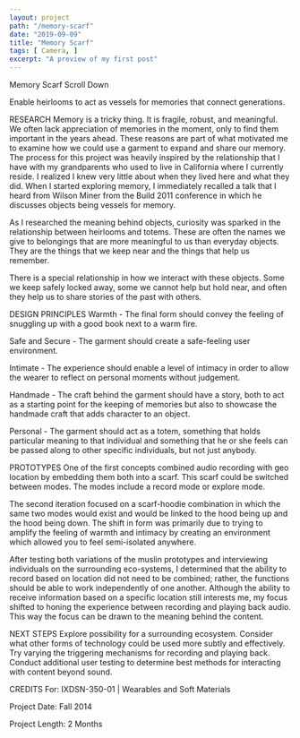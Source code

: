 ```yaml
---
layout: project
path: "/memory-scarf"
date: "2019-09-09"
title: "Memory Scarf"
tags: [ Camera, ]
excerpt: "A preview of my first post"
---
```


Memory Scarf
Scroll Down

Enable heirlooms to act as vessels for memories that connect generations.

RESEARCH
Memory is a tricky thing. It is fragile, robust, and meaningful. We often lack appreciation of memories in the moment, only to find them important in the years ahead. These reasons are part of what motivated me to examine how we could use a garment to expand and share our memory. The process for this project was heavily inspired by the relationship that I have with my grandparents who used to live in California where I currently reside. I realized I knew very little about when they lived here and what they did. When I started exploring memory, I immediately recalled a talk that I heard from Wilson Miner from the Build 2011 conference in which he discusses objects being vessels for memory.

As I researched the meaning behind objects, curiosity was sparked in the relationship between heirlooms and totems. These are often the names we give to belongings that are more meaningful to us than everyday objects. They are the things that we keep near and the things that help us remember.

There is a special relationship in how we interact with these objects. Some we keep safely locked away, some we cannot help but hold near, and often they help us to share stories of the past with others.


DESIGN PRINCIPLES
Warmth - The final form should convey the feeling of snuggling up with a good book next to a warm fire.

Safe and Secure - The garment should create a safe-feeling user environment.

Intimate - The experience should enable a level of intimacy in order to allow the wearer to reflect on personal moments without judgement.

Handmade - The craft behind the garment should have a story, both to act as a starting point for the keeping of memories but also to showcase the handmade craft that adds character to an object.

Personal - The garment should act as a totem, something that holds particular meaning to that individual and something that he or she feels can be passed along to other specific individuals, but not just anybody.

PROTOTYPES
 One of the first concepts combined audio recording with geo location by embedding them both into a scarf. This scarf could be switched between modes. The modes include a record mode or explore mode.



The second iteration focused on a scarf-hoodie combination in which the same two modes would exist and would be linked to the hood being up and the hood being down. The shift in form was primarily due to trying to amplify the feeling of warmth and intimacy by creating an environment which allowed you to feel semi-isolated anywhere.



After testing both variations of the muslin prototypes and interviewing individuals on the surrounding eco-systems, I determined that the ability to record based on location did not need to be combined; rather, the functions should be able to work independently of one another. Although the ability to receive information based on a specific location still interests me, my focus shifted to honing the experience between recording and playing back audio. This way the focus can be drawn to the meaning behind the content.

NEXT STEPS
Explore possibility for a surrounding ecosystem.
Consider what other forms of technology could be used more subtly and effectively.
Try varying the triggering mechanisms for recording and playing back.
Conduct additional user testing to determine best methods for interacting with content beyond sound.

CREDITS
For: IXDSN-350-01 | Wearables and Soft Materials

Project Date: Fall 2014

Project Length: 2 Months
